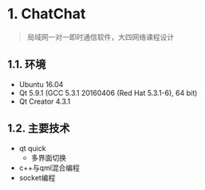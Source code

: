 # 1. ChatChat
> 局域网一对一即时通信软件，大四网络课程设计

## 1.1. 环境
- Ubuntu 16.04
- Qt 5.9.1 (GCC 5.3.1 20160406 (Red Hat 5.3.1-6), 64 bit)
- Qt Creator 4.3.1

## 1.2. 主要技术
- qt quick
    - 多界面切换
- c++与qml混合编程
- socket编程